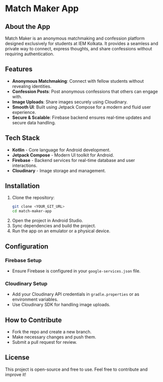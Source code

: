 # Match Maker App 

## About the App
Match Maker is an anonymous matchmaking and confession platform designed exclusively for students at IEM Kolkata. It provides a seamless and private way to connect, express thoughts, and share confessions without requiring authentication.

## Features
- **Anonymous Matchmaking**: Connect with fellow students without revealing identities.
- **Confession Posts**: Post anonymous confessions that others can engage with.
- **Image Uploads**: Share images securely using Cloudinary.
- **Smooth UI**: Built using Jetpack Compose for a modern and fluid user experience.
- **Secure & Scalable**: Firebase backend ensures real-time updates and secure data handling.

## Tech Stack
- **Kotlin** - Core language for Android development.
- **Jetpack Compose** - Modern UI toolkit for Android.
- **Firebase** - Backend services for real-time database and user interactions.
- **Cloudinary** - Image storage and management.

## Installation
1. Clone the repository:
   ```sh
   git clone <YOUR_GIT_URL>
   cd match-maker-app
   ```
2. Open the project in Android Studio.
3. Sync dependencies and build the project.
4. Run the app on an emulator or a physical device.

## Configuration
### Firebase Setup
- Ensure Firebase is configured in your `google-services.json` file.

### Cloudinary Setup
- Add your Cloudinary API credentials in `gradle.properties` or as environment variables.
- Use Cloudinary SDK for handling image uploads.

## How to Contribute
- Fork the repo and create a new branch.
- Make necessary changes and push them.
- Submit a pull request for review.

## License
This project is open-source and free to use. Feel free to contribute and improve it!

